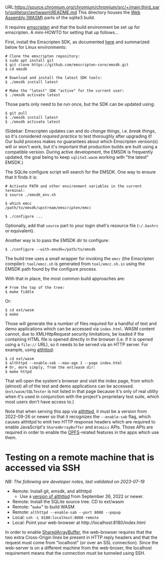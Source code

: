 URL:https://source.chromium.org/chromium/chromium/src/+/main:third_party\sqlite\src\ext\wasm\README.md
This directory houses the [Web Assembly (WASM)](https://en.wikipedia.org/wiki/WebAssembly)
parts of the sqlite3 build.

It requires [emscripten][] and that the build environment be set up for
emscripten. A mini-HOWTO for setting that up follows...

First, install the Emscripten SDK, as documented
[here](https://emscripten.org/docs/getting_started/downloads.html) and summarized
below for Linux environments:

```
# Clone the emscripten repository:
$ sudo apt install git
$ git clone https://github.com/emscripten-core/emsdk.git
$ cd emsdk

# Download and install the latest SDK tools:
$ ./emsdk install latest

# Make the "latest" SDK "active" for the current user:
$ ./emsdk activate latest
```

Those parts only need to be run once, but the SDK can be updated using:

```
$ git pull
$ ./emsdk install latest
$ ./emsdk activate latest
```

(Sidebar: Emscripten updates can and do _change things_, i.e. _break
things_, so it's considered _required practice_ to test thoroughly
after upgrading it! Our build process makes no guarantees about which
Emscripten version(s) will or won't work, but it's important that
production builds are built using a compatible version. During active
development, the EMSDK is frequently updated, the goal being to keep
`sqlite3.wasm` working with "the latest" EMSDK.)

The SQLite configure script will search for the EMSDK. One way
to ensure that it finds it is:

```
# Activate PATH and other environment variables in the current terminal:
$ source ./emsdk_env.sh

$ which emcc
/path/to/emsdk/upstream/emscripten/emcc

$ ./configure ...
```

Optionally, add that `source` part to your login shell's resource file
(`~/.bashrc` or equivalent).

Another way is to pass the EMSDK dir to configure:

```
$ ./configure --with-emsdk=/path/to/emsdk
```

The build tree uses a small wrapper for invoking the `emcc` (the
Emscripten compiler): `tool/emcc.sh` is generated from
`tool/emcc.sh.in` using the EMSDK path found by the configure process.

With that in place, the most common build approaches are:

```
# From the top of the tree:
$ make fiddle
```

Or:

```
$ cd ext/wasm
$ make
```

Those will generate the a number of files required for a handful of
test and demo applications which can be accessed via
`index.html`. WASM content cannot, due to XMLHttpRequest security
limitations, be loaded if the containing HTML file is opened directly
in the browser (i.e. if it is opened using a `file://` URL), so it
needs to be served via an HTTP server.  For example, using
[althttpd][]:

```
$ cd ext/wasm
$ althttpd --enable-sab --max-age 1 --page index.html
# Or, more simply, from the ext/wasm dir:
$ make httpd
```

That will open the system's browser and visit the index page, from
which (almost) all of the test and demo applications can be accessed.
(`ext/wasm/SQLTester` is not listed in that page because it's only of
real utility when it's used in conjunction with the project's
proprietary test suite, which most users don't have access to.)

Note that when serving this app via [althttpd][], it must be a version
from 2022-09-26 or newer so that it recognizes the `--enable-sab`
flag, which causes althttpd to emit two HTTP response headers which
are required to enable JavaScript's `SharedArrayBuffer` and `Atomics`
APIs. Those APIs are required in order to enable the [OPFS][]-related
features in the apps which use them.

# Testing on a remote machine that is accessed via SSH

*NB: The following are developer notes, last validated on 2023-07-19*

  *  Remote: Install git, emsdk, and althttpd
     *  Use a [version of althttpd][althttpd] from
        September 26, 2022 or newer.
  *  Remote: Install the SQLite source tree.  CD to ext/wasm
  *  Remote: "`make`" to build WASM
  *  Remote: `althttpd --enable-sab --port 8080 --popup`
  *  Local:  `ssh -L 8180:localhost:8080 remote`
  *  Local:  Point your web-browser at http://localhost:8180/index.html

In order to enable [SharedArrayBuffer][], the web-browser requires
that the two extra Cross-Origin lines be present in HTTP reply headers
and that the request must come from "localhost" (_or_ over an SSL
connection).  Since the web-server is on a different machine from the
web-broser, the localhost requirement means that the connection must
be tunneled using SSH.


[emscripten]: https://emscripten.org
[althttpd]: https://sqlite.org/althttpd
[SharedArrayBuffer]: https://developer.mozilla.org/en-US/docs/Web/JavaScript/Reference/Global_Objects/SharedArrayBuffer
[OPFS]: https://developer.mozilla.org/en-US/docs/Web/API/File_System_API/Origin_private_file_system
